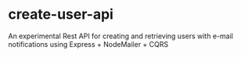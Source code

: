 # create-user-api
An experimental Rest API for creating and retrieving users with e-mail notifications using Express + NodeMailer + CQRS
